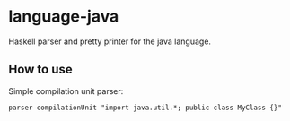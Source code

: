 language-java 
=============

Haskell parser and pretty printer for the java language.


How to use
----------

Simple compilation unit parser:

    parser compilationUnit "import java.util.*; public class MyClass {}"

